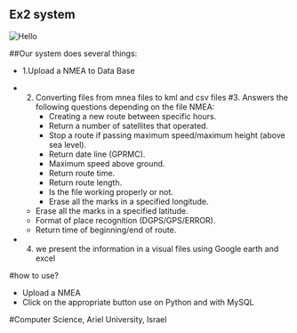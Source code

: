 ## Ex2 system
![Hello](http://s31.postimg.org/taoxl13ln/aaa.jpg)


##Our system does several things:
- 1.Upload a NMEA to Data Base
- 2. Converting files from mnea files to kml and csv files
  #3. Answers the following questions depending on the file NMEA:
      - Creating a new route between specific hours.
      - Return a number of satellites that operated.
      - Stop a route if passing maximum speed/maximum height (above sea level).
      - Return date line (GPRMC).
     - Maximum speed above ground.
     - Return route time.
     - Return route length.
     - Is the file working properly or not.
     - Erase all the marks in a specified longitude.
    - Erase all the marks in a specified latitude.
    -  Format of place recognition (DGPS/GPS/ERROR).
    - Return time of beginning/end of route.

-  4. we present the information in a visual files using Google earth and excel

#how to use?
 - Upload a NMEA
- Click on the appropriate button
use on Python and with MySQL 






#Computer Science, Ariel University, Israel
